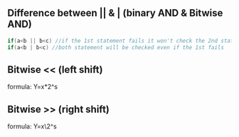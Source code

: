 ## Difference between || & | (binary AND & Bitwise AND)

```c
if(a<b || b<c) //if the 1st statement fails it won't check the 2nd statement
if(a<b | b<c) //both statement will be checked even if the 1st fails
```
## Bitwise << (left shift)
formula: Y=x\*2^s

## Bitwise >> (right shift)
formula: Y=x\\2^s
